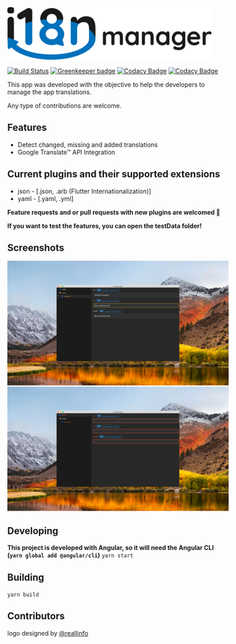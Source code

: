 <p align="left"><img src="logo/horizontal.png" alt="i18n-manager" height="120px"></p>

[![Build Status](https://travis-ci.com/gilmarsquinelato/i18n-manager.svg?branch=master)](https://travis-ci.com/gilmarsquinelato/i18n-manager)
[![Greenkeeper badge](https://badges.greenkeeper.io/gilmarsquinelato/i18n-manager.svg)](https://greenkeeper.io/)
[![Codacy Badge](https://api.codacy.com/project/badge/Grade/8acca046a7fc462fbfe69677984cff91)](https://www.codacy.com/project/gilmarsquinelato/i18n-manager/dashboard?utm_source=github.com&amp;utm_medium=referral&amp;utm_content=gilmarsquinelato/i18n-manager&amp;utm_campaign=Badge_Grade_Dashboard)
[![Codacy Badge](https://api.codacy.com/project/badge/Coverage/8acca046a7fc462fbfe69677984cff91)](https://www.codacy.com/app/gilmarsquinelato/i18n-manager?utm_source=github.com&utm_medium=referral&utm_content=gilmarsquinelato/i18n-manager&utm_campaign=Badge_Coverage)

This app was developed with the objective to help the developers to manage the app translations.

Any type of contributions are welcome.

## Features

* Detect changed, missing and added translations
* Google Translate™ API Integration

## Current plugins and their supported extensions

* json - [.json, .arb (Flutter Internationalization)]
* yaml - [.yaml, .yml]

**Feature requests and or pull requests with new plugins are welcomed 🙂**

**If you want to test the features, you can open the testData folder!**

## Screenshots

![](./picture1.jpg)
![](./picture2.jpg)

## Developing

**This project is developed with Angular, so it will need the Angular CLI (```yarn global add @angular/cli```)**
```yarn start```

## Building

```yarn build```

## Contributors

logo designed by [@reallinfo](https://github.com/reallinfo)
